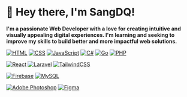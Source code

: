 # 👋 Hey there, I'm SangDQ!
**I'm a passionate Web Developer with a love for creating intuitive and visually appealing digital experiences. I'm learning and seeking to improve my skills to build better and more impactful web solutions.**

[![HTML](https://img.shields.io/badge/HTML-%23E34F26.svg?logo=html5&logoColor=white)](#)
[![CSS](https://img.shields.io/badge/CSS-1572B6?logo=css3&logoColor=fff)](#)
[![JavaScript](https://img.shields.io/badge/JavaScript-F7DF1E?logo=javascript&logoColor=000)](#)
[![C#](https://custom-icon-badges.demolab.com/badge/C%23-%23239120.svg?logo=cshrp&logoColor=white)](#)
[![Go](https://img.shields.io/badge/Go-%2300ADD8.svg?&logo=go&logoColor=white)](#)
[![PHP](https://img.shields.io/badge/php-%23777BB4.svg?&logo=php&logoColor=white)](#)

[![React](https://img.shields.io/badge/React-%2320232a.svg?logo=react&logoColor=%2361DAFB)](#)
[![Laravel](https://img.shields.io/badge/Laravel-%23FF2D20.svg?logo=laravel&logoColor=white)](#)
[![TailwindCSS](https://img.shields.io/badge/Tailwind%20CSS-%2338B2AC.svg?logo=tailwind-css&logoColor=white)](#)

[![Firebase](https://img.shields.io/badge/Firebase-039BE5?logo=Firebase&logoColor=white)](#)
[![MySQL](https://img.shields.io/badge/MySQL-4479A1?logo=mysql&logoColor=fff)](#)

[![Adobe Photoshop](https://img.shields.io/badge/Adobe%20Photoshop-31A8FF?logo=Adobe%20Photoshop&logoColor=black)](#)
[![Figma](https://img.shields.io/badge/Figma-F24E1E?logo=figma&logoColor=white)](#)



<!--
**DoQuocSang/DoQuocSang** is a ✨ _special_ ✨ repository because its `README.md` (this file) appears on your GitHub profile.

Here are some ideas to get you started:

- 🔭 I’m currently working on ...
- 🌱 I’m currently learning ...
- 👯 I’m looking to collaborate on ...
- 🤔 I’m looking for help with ...
- 💬 Ask me about ...
- 📫 How to reach me: ...
- 😄 Pronouns: ...
- ⚡ Fun fact: ...
-->
